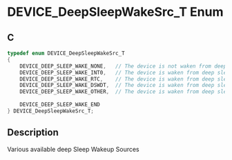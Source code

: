 # DEVICE_DeepSleepWakeSrc_T Enum

## C

```c
typedef enum DEVICE_DeepSleepWakeSrc_T
{
    DEVICE_DEEP_SLEEP_WAKE_NONE,   // The device is not waken from deep sleep.
    DEVICE_DEEP_SLEEP_WAKE_INT0,   // The device is waken from deep sleep by interrupt 0.
    DEVICE_DEEP_SLEEP_WAKE_RTC,    // The device is waken from deep sleep by RTC.
    DEVICE_DEEP_SLEEP_WAKE_DSWDT,  // The device is waken from deep sleep by Deep Sleep Watch Dog Timeout.
    DEVICE_DEEP_SLEEP_WAKE_OTHER,  // The device is waken from deep sleep by the other reason.
    
    DEVICE_DEEP_SLEEP_WAKE_END
} DEVICE_DeepSleepWakeSrc_T;

```
## Description

 Various available deep Sleep Wakeup Sources 





